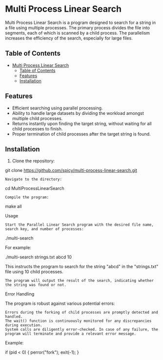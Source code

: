 # Multi Process Linear Search

Multi Process Linear Search is a program designed to search for a string in a file using multiple processes. The primary process divides the file into segments, each of which is scanned by a child process. The parallelism increases the efficiency of the search, especially for large files.

## Table of Contents

- [Multi Process Linear Search](#multi-process-linear-search)
  - [Table of Contents](#table-of-contents)
  - [Features](#features)
  - [Installation](#installation)

## Features

- Efficient searching using parallel processing.
- Ability to handle large datasets by dividing the workload amongst multiple child processes.
- Returns instantly upon finding the target string, without waiting for all child processes to finish.
- Proper termination of child processes after the target string is found.

## Installation

1. Clone the repository:

git clone https://github.com/spicy/multi-process-linear-search.git

    Navigate to the directory:

cd MultiProcessLinearSearch

    Compile the program:

make all

Usage

    Start the Parallel Linear Search program with the desired file name, search key, and number of processes:

./multi-search <FILE NAME> <KEY> <NUMBER OF PROCESSES>

For example:

./multi-search strings.txt abcd 10

This instructs the program to search for the string "abcd" in the "strings.txt" file using 10 child processes.

    The program will output the result of the search, indicating whether the string was found or not.

Error Handling

The program is robust against various potential errors:

    Errors during the forking of child processes are promptly detected and handled.
    The wait() function is continuously monitored for any discrepancies during execution.
    System calls are diligently error-checked. In case of any failure, the program will terminate and provide a relevant error message.

Example:

if (pid < 0) {
    perror("fork");
    exit(-1);
}
